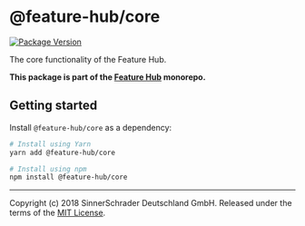 # @feature-hub/core

[![Package Version](https://img.shields.io/npm/v/@feature-hub/core.svg)](https://yarnpkg.com/en/package/@feature-hub/core)

The core functionality of the Feature Hub.

**This package is part of the
[Feature Hub](https://github.com/sinnerschrader/feature-hub) monorepo.**

## Getting started

Install `@feature-hub/core` as a dependency:

```sh
# Install using Yarn
yarn add @feature-hub/core
```

```sh
# Install using npm
npm install @feature-hub/core
```

---

Copyright (c) 2018 SinnerSchrader Deutschland GmbH. Released under the terms of
the
[MIT License](https://github.com/sinnerschrader/feature-hub/blob/master/LICENSE).
